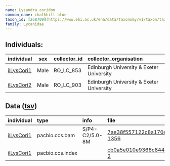 ```yaml
---
name: Lysandra coridon
common_name: chalkhill blue
taxon_id: [268709](https://www.ebi.ac.uk/ena/data/taxonomy/v1/taxon/tax-id/268709)order: Lepidoptera
family: Lycanidae
---
```


## Individuals:

| individual | sex | collector_id | collector_organisation |
| :--------- | :-: | :----------- | :--------------------- |
| [ilLysCori1](ilLysCori1.md) | Male | RO_LC_853 | Edinburgh University & Exeter University |
| [ilLysCori2](ilLysCori2.md) | Male | RO_LC_903 | Edinburgh University & Exeter University |

## Data ([tsv](Lysandra_coridon_data.tsv))

| individual | type | info | file |
| :--------- | :--- | :--- | :--- |
| [ilLysCori1](ilLysCori1.md) | pacbio.ccs.bam | S/P4-C2/5.0-8M | [7ae38f557122c8a170e1ca63d3130529-1356](https://darwin.cog.sanger.ac.uk/insects/Lysandra_coridon/ilLysCori1/genomic_data/pacbio/m64097_200126_161511.ccs.bam) |
| [ilLysCori1](ilLysCori1.md) | pacbio.ccs.index |  | [cb0a5e010e9366c844257de82af468c0-2](https://darwin.cog.sanger.ac.uk/insects/Lysandra_coridon/ilLysCori1/genomic_data/pacbio/m64097_200126_161511.ccs.bam.pbi) |
